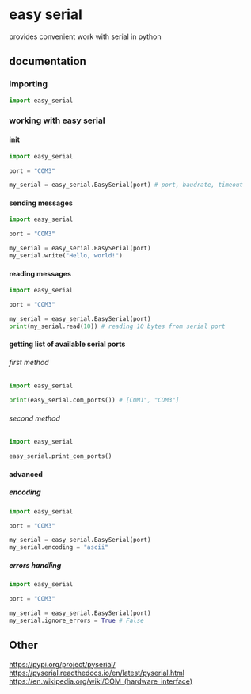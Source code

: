 # easy serial
provides convenient work with serial in python

## documentation

### importing
```python
import easy_serial
```

### working with easy serial
#### init
```python
import easy_serial

port = "COM3"

my_serial = easy_serial.EasySerial(port) # port, baudrate, timeout
```

#### sending messages
```python
import easy_serial

port = "COM3"

my_serial = easy_serial.EasySerial(port)
my_serial.write("Hello, world!")
```

#### reading messages
```python
import easy_serial

port = "COM3"

my_serial = easy_serial.EasySerial(port)
print(my_serial.read(10)) # reading 10 bytes from serial port
```

#### getting list of available serial ports
###### first method
```python
import easy_serial

print(easy_serial.com_ports()) # [COM1", "COM3"]
```
###### second method
```python
import easy_serial

easy_serial.print_com_ports()
```

#### advanced
##### encoding
```python
import easy_serial

port = "COM3"

my_serial = easy_serial.EasySerial(port)
my_serial.encoding = "ascii"
```

##### errors handling
```python
import easy_serial

port = "COM3"

my_serial = easy_serial.EasySerial(port)
my_serial.ignore_errors = True # False
```

## Other
https://pypi.org/project/pyserial/
https://pyserial.readthedocs.io/en/latest/pyserial.html
https://en.wikipedia.org/wiki/COM_(hardware_interface)
